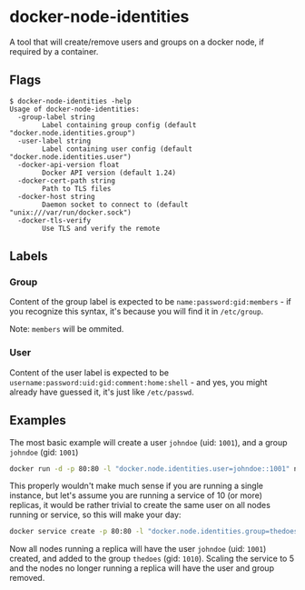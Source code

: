 # docker-node-identities
A tool that will create/remove users and groups on a docker node, if required by a container.

## Flags

```
$ docker-node-identities -help
Usage of docker-node-identities:
  -group-label string
    	Label containing group config (default "docker.node.identities.group")
  -user-label string
    	Label containing user config (default "docker.node.identities.user")
  -docker-api-version float
    	Docker API version (default 1.24)
  -docker-cert-path string
    	Path to TLS files
  -docker-host string
    	Daemon socket to connect to (default "unix:///var/run/docker.sock")
  -docker-tls-verify
    	Use TLS and verify the remote
```

## Labels

### Group
Content of the group label is expected to be `name:password:gid:members` - if you recognize this syntax, it's because you will find it in `/etc/group`.

Note: `members` will be ommited.

### User
Content of the user label is expected to be `username:password:uid:gid:comment:home:shell` - and yes, you might already have guessed it, it's just like `/etc/passwd`.

## Examples
The most basic example will create a user `johndoe` (uid: `1001`), and a group `johndoe` (gid: `1001`)

```bash
docker run -d -p 80:80 -l "docker.node.identities.user=johndoe::1001" nginx
```

This properly wouldn't make much sense if you are running a single instance, but let's assume you are running a service of 10 (or more) replicas, it would be rather trivial to create the same user on all nodes running or service, so this will make your day:

```bash
docker service create -p 80:80 -l "docker.node.identities.group=thedoes::1010" -l "docker.node.identities.user=johndoe::1001:1010" nginx
```

Now all nodes running a replica will have the user `johndoe` (uid: `1001`) created, and added to the group `thedoes` (gid: `1010`). Scaling the service to 5 and the nodes no longer running a replica will have the user and group removed.
